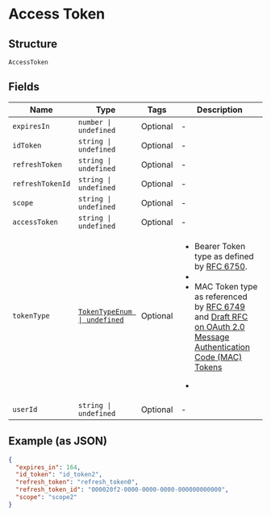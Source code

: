 
# Access Token

## Structure

`AccessToken`

## Fields

| Name | Type | Tags | Description |
|  --- | --- | --- | --- |
| `expiresIn` | `number \| undefined` | Optional | - |
| `idToken` | `string \| undefined` | Optional | - |
| `refreshToken` | `string \| undefined` | Optional | - |
| `refreshTokenId` | `string \| undefined` | Optional | - |
| `scope` | `string \| undefined` | Optional | - |
| `accessToken` | `string \| undefined` | Optional | - |
| `tokenType` | [`TokenTypeEnum \| undefined`](../../doc/models/token-type-enum.md) | Optional | <ul>  <li>Bearer Token type as defined by <a href="https:tools.ietf.orghtmlrfc6750">RFC 6750<a>.<li>  <li>MAC Token type as referenced by <a href="https:tools.ietf.orghtmlrfc6749">RFC 6749<a> and  <a href="https:tools.ietf.orghtmldraft-ietf-oauth-v2-http-mac-05">  Draft RFC on OAuth 2.0 Message Authentication Code (MAC) Tokens<a>  <li>  <ul><br> |
| `userId` | `string \| undefined` | Optional | - |

## Example (as JSON)

```json
{
  "expires_in": 164,
  "id_token": "id_token2",
  "refresh_token": "refresh_token0",
  "refresh_token_id": "000020f2-0000-0000-0000-000000000000",
  "scope": "scope2"
}
```

